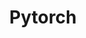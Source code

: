 ---
layout: root-directory
title: Pytorch
permalink: /blog/coding/python/frameworks/ml-dl-ds/pytorch/

enumerate_grand_children: true
---